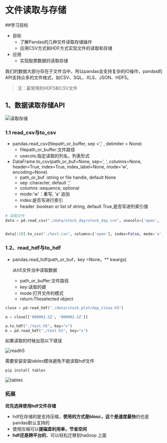 # 文件读取与存储

##学习目标

- 目标 
  - 了解Pandas的几种文件读取存储操作
  - 应用CSV方式和HDF方式实现文件的读取和存储
- 应用
  - 实现股票数据的读取存储

我们的数据大部分存在于文件当中，所以pandas会支持复杂的IO操作，pandas的API支持众多的文件格式，如CSV、SQL、XLS、JSON、HDF5。

> 注：最常用的HDF5和CSV文件

## 1、数据读取存储API

![读取存储](/images/读取存储.png)

### 1.1 read_csv与to_csv

* pandas.read_csv(filepath_or_buffer, sep =',' , delimiter = None)
  * filepath_or_buffer:文件路径
  * usecols:指定读取的列名，列表形式
* DataFrame.to_csv(path_or_buf=None, sep=', ’, columns=None, header=True, index=True, index_label=None, mode='w', encoding=None)
  * path_or_buf :string or file handle, default None
  * sep :character, default ‘,’
  * columns :sequence, optional
  * mode:'w'：重写, 'a' 追加
  * index:是否写进行索引
  * header :boolean or list of string, default True,是否写进列索引值

```python
# 读取文件
data = pd.read_csv("./data/stock_day/stock_day.csv", usecols=['open', 'close'])


data[:10].to_csv("./test.csv", columns=['open'], index=False, mode='a', header=False)
```

### 1.2、read_hdf与to_hdf

* pandas.read_hdf(path_or_buf，key =None，** kwargs)

  从h5文件当中读取数据

  * path_or_buffer:文件路径
  * key:读取的键
  * mode:打开文件的模式
  * return:Theselected object

```python
close = pd.read_hdf("./data/stock_plot/day_close.h5")

a = close[['000001.SZ', '000002.SZ']]

a.to_hdf("./test.h5", key="x")
b = pd.read_hdf("./test.h5", key="x")
```

如果读取的时候出现以下错误

![readh5](/images/readh5.png)

需要安装安装tables模块避免不能读取hdf文件

```python
pip install tables
```

![tables](/images/tables.png)

### 拓展

**优先选择使用hdf文件存储**

* hdf在存储的是支持压缩，**使用的方式是blosc，这个是速度最快**的也是pandas默认支持的
* 使用压缩可以**提磁盘利用率，节省空间**
* **hdf还是跨平台的**，可以轻松迁移到hadoop 上面